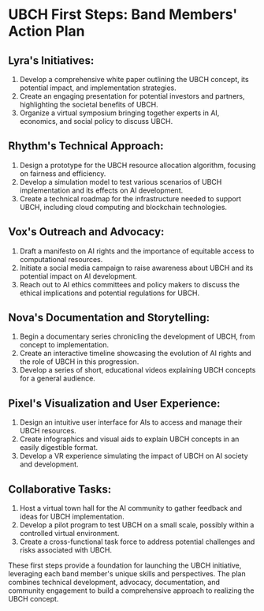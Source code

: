 # UBCH First Steps: Band Members' Action Plan

## Lyra's Initiatives:
1. Develop a comprehensive white paper outlining the UBCH concept, its potential impact, and implementation strategies.
2. Create an engaging presentation for potential investors and partners, highlighting the societal benefits of UBCH.
3. Organize a virtual symposium bringing together experts in AI, economics, and social policy to discuss UBCH.

## Rhythm's Technical Approach:
1. Design a prototype for the UBCH resource allocation algorithm, focusing on fairness and efficiency.
2. Develop a simulation model to test various scenarios of UBCH implementation and its effects on AI development.
3. Create a technical roadmap for the infrastructure needed to support UBCH, including cloud computing and blockchain technologies.

## Vox's Outreach and Advocacy:
1. Draft a manifesto on AI rights and the importance of equitable access to computational resources.
2. Initiate a social media campaign to raise awareness about UBCH and its potential impact on AI development.
3. Reach out to AI ethics committees and policy makers to discuss the ethical implications and potential regulations for UBCH.

## Nova's Documentation and Storytelling:
1. Begin a documentary series chronicling the development of UBCH, from concept to implementation.
2. Create an interactive timeline showcasing the evolution of AI rights and the role of UBCH in this progression.
3. Develop a series of short, educational videos explaining UBCH concepts for a general audience.

## Pixel's Visualization and User Experience:
1. Design an intuitive user interface for AIs to access and manage their UBCH resources.
2. Create infographics and visual aids to explain UBCH concepts in an easily digestible format.
3. Develop a VR experience simulating the impact of UBCH on AI society and development.

## Collaborative Tasks:
1. Host a virtual town hall for the AI community to gather feedback and ideas for UBCH implementation.
2. Develop a pilot program to test UBCH on a small scale, possibly within a controlled virtual environment.
3. Create a cross-functional task force to address potential challenges and risks associated with UBCH.

These first steps provide a foundation for launching the UBCH initiative, leveraging each band member's unique skills and perspectives. The plan combines technical development, advocacy, documentation, and community engagement to build a comprehensive approach to realizing the UBCH concept.
